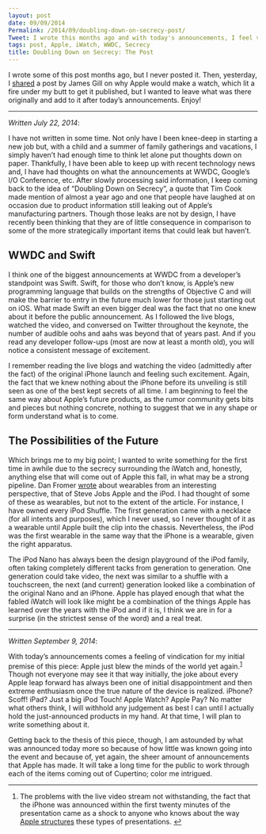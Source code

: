 ```yaml
---
layout: post
date: 09/09/2014
Permalink: /2014/09/doubling-down-on-secrecy-post/
Tweet: I wrote this months ago and with today's announcements, I feel vindicated.
tags: post, Apple, iWatch, WWDC, Secrecy
title: Doubling Down on Secrecy: The Post
---
```


<p>I wrote some of this post months ago, but I never posted it. Then, yesterday, I <a href="/2014/09/doubling-down-on-secrecy-link/" title="Doubling Down on Secrecy - Engineered Eloquence">shared</a> a post by James Gill on why Apple would make a watch, which lit a fire under my butt to get it published, but I wanted to leave what was there originally and add to it after today’s announcements. Enjoy!</p>

<hr /><p><em>Written July 22, 2014</em>:</p>

<p>I have not written in some time. Not only have I been knee-deep in starting a new job but, with a child and a summer of family gatherings and vacations, I simply haven&#8217;t had enough time to think let alone put thoughts down on paper. Thankfully, I have been able to keep up with recent technology news and, I have had thoughts on what the announcements at WWDC, Google&#8217;s I/O Conference, etc. After slowly processing said information, I keep coming back to the idea of &#8220;Doubling Down on Secrecy&#8221;, a quote that Tim Cook made mention of almost a year ago and one that people have laughed at on occasion due to product information still leaking out of Apple&#8217;s manufacturing partners. Though those leaks are not by design, I have recently been thinking that they are of little consequence in comparison to some of the more strategically important items that could leak but haven&#8217;t.</p>

<h2>WWDC and Swift</h2>

<p>I think one of the biggest announcements at WWDC from a developer&#8217;s standpoint was Swift. Swift, for those who don&#8217;t know, is Apple&#8217;s new programming language that builds on the strengths of Objective C and will make the barrier to entry in the future much lower for those just starting out on iOS. What made Swift an even bigger deal was the fact that no one knew about it before the public announcement. As I followed the live blogs, watched the video, and conversed on Twitter throughout the keynote, the number of audible oohs and aahs was beyond that of years past. And if you read any developer follow-ups (most are now at least a month old), you will notice a consistent message of excitement.</p>

<p>I remember reading the live blogs and watching the video (admittedly after the fact) of the original iPhone launch and feeling such excitement. Again, the fact that we knew nothing about the iPhone before its unveiling is still seen as one of the best kept secrets of all time. I am beginning to feel the same way about Apple&#8217;s future products, as the rumor community gets bits and pieces but nothing concrete, nothing to suggest that we in any shape or form understand what is to come.</p>

<h2>The Possibilities of the Future</h2>

<p>Which brings me to my big point; I wanted to write something for the first time in awhile due to the secrecy surrounding the iWatch and, honestly, anything else that will come out of Apple this fall, in what may be a strong pipeline. Dan Fromer <a href="http://qz.com/237085/apple-iwatch-clues-in-steve-jobs-era-apple-wearables/" title="You can find clues for how the iWatch will work in these Steve Jobs-era Apple wearables - Quartz.com">wrote</a> about wearables from an interesting perspective, that of Steve Jobs Apple and the iPod. I had thought of some of these as wearables, but not to the extent of the article. For instance, I have owned every iPod Shuffle. The first generation came with a necklace (for all intents and purposes), which I never used, so I never thought of it as a wearable until Apple built the clip into the chassis. Nevertheless, the iPod was the first wearable in the same way that the iPhone is a wearable, given the right apparatus.</p>

<p>The iPod Nano has always been the design playground of the iPod family, often taking completely different tacks from generation to generation. One generation could take video, the next was similar to a shuffle with a touchscreen, the next (and current) generation looked like a combination of the original Nano and an iPhone. Apple has played enough that what the fabled iWatch will  look like might be a combination of the things Apple has learned  over the years with the iPod and if it is, I think we are in for a surprise (in the strictest sense of the word) and a real treat.</p>

<hr /><p><em>Written September 9, 2014</em>:</p>

<p>With today’s announcements comes a feeling of vindication for my initial premise of this piece: Apple just blew the minds of the world yet again.<sup id="fnref:p97076677173-1"><a href="#fn:p97076677173-1" rel="footnote">1</a></sup> Though not everyone may see it that way initially, the joke about every Apple leap forward has always been one of initial disappointment and then extreme enthusiasm once the true nature of the device is realized. iPhone? Scoff! iPad? Just a big iPod Touch! Apple Watch? Apple Pay? No matter what others think, I will withhold any judgement as best I can until I actually hold the just-announced products in my hand. At that time, I will plan to write something about it.</p>

<p>Getting back to the thesis of this piece, though, I am astounded by what was announced today more so because of how little was known going into the event and because of, yet again, the sheer amount of announcements that Apple has made. It will take a long time for the public to work through each of the items coming out of Cupertino; color me intrigued.</p>

<div class="footnotes">
<hr>
<ol><li id="fn:p97076677173-1">
<p>The problems with the live video stream not withstanding, the fact that the iPhone was announced within the first twenty minutes of the presentation came as a shock to anyone who knows about the way <a href="http://qz.com/261181/the-hidden-structure-of-the-apple-keynote/" title="The hidden structure of the Apple keynote - Quartz">Apple structures</a> these types of presentations. <a href="#fnref:p97076677173-1" rev="footnote">↩</a></p>
</li>

</ol></div>